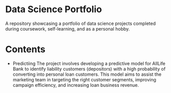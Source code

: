 # Data Science Portfolio
A repository showcasing a portfolio of data science projects completed during coursework, self-learning, and as a personal hobby.
# Contents
  * Predictiing
      The project involves developing a predictive model for AllLife Bank to identify liability customers (depositors) with a high probability of converting into personal loan 
     customers. This model aims to assist the marketing team in targeting the right customer segments, improving campaign efficiency, and increasing loan business revenue.
